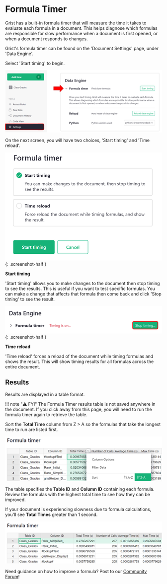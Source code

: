 Formula Timer
=========

Grist has a built-in formula timer that will measure the time it takes to evaluate each formula in a document. This helps diagnose which formulas are responsible for slow performance when a document is first opened, or when a document responds to changes.

Grist's formula timer can be found on the 'Document Settings' page, under 'Data Engine'.

Select 'Start timing' to begin.

<span class="screenshot-large">*![formula-timer-settings](images/formula-timer/formula-timer-settings.png)*</span>

On the next screen, you will have two choices, 'Start timing' and 'Time reload'.

<span class="screenshot-large">*![formula-timer-selection](images/formula-timer/formula-timer-selection.png)*</span>
{: .screenshot-half }

**Start timing**

'Start timing' allows you to make changes to the document then stop timing to see the results. This is useful if you want to test specific formulas. You can make a change that affects that formula then come back and click 'Stop timing' to see the result.

<span class="screenshot-large">*![formula-timer-stop-timing](images/formula-timer/formula-timer-stop-timing.png)*</span>
{: .screenshot-half }

**Time reload**

'Time reload' forces a reload of the document while timing formulas and shows the result. This will show timing results for all formulas across the entire document.

## Results

Results are displayed in a table format.

!!! note "⚠️ FYI"
    The Formula Timer results table is not saved anywhere in the document. If you click away from this page, you will need to run the formula timer again to retrieve the table.

Sort the **Total Time** column from Z > A so the formulas that take the longest time to run are listed first.

<span class="screenshot-large">*![formula-timer-result-sort](images/formula-timer/formula-timer-result-sort.png)*</span>

The table specifies the **Table ID** and **Column ID** containing each formula. Review the formulas with the highest total time to see how they can be improved.

If your document is experiencing slowness due to formula calculations, you'll see **Total Times** greater than 1 second. 

<span class="screenshot-large">*![formula-timer-results](images/formula-timer/formula-timer-results.png)*</span>

Need guidance on how to improve a formula? Post to our [Community Forum](https://community.getgrist.com/)!

